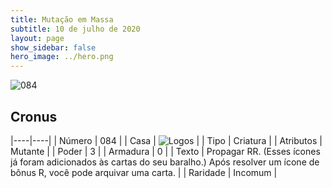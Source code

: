 ```yaml
---
title: Mutação em Massa
subtitle: 10 de julho de 2020
layout: page
show_sidebar: false
hero_image: ../hero.png
---
```


![084](https://cdn.keyforgegame.com/media/card_front/pt/479_084_X63VX7W44CXQ_pt.png)

## Cronus

|----|----|
| Número | 084 |
| Casa | ![Logos](https://archonarcana.com/images/thumb/c/ce/Logos.png/22px-Logos.png "Logos") |
| Tipo | Criatura |
| Atributos | Mutante |
| Poder | 3 |
| Armadura | 0 |
| Texto | Propagar RR. (Esses ícones já foram adicionados às cartas do seu baralho.)  Após resolver um ícone de bônus R, você pode arquivar uma carta. |
| Raridade | Incomum |
